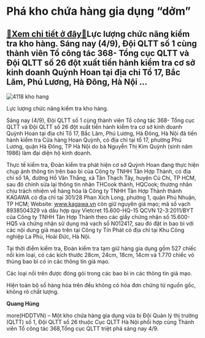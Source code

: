 Phá kho chứa hàng gia dụng “dởm”
================================

[:gift:Xem chi tiết ở đây:gift:](https://hddtvn.com/pha-kho-chua-hang-gia-dung-dom/)Lực lượng chức năng kiểm tra kho hàng. Sáng nay (4/9), Đội QLTT số 1 cùng thành viên Tổ công tác 368- Tổng cục QLTT và Đội QLTT số 26 đột xuất tiến hành kiểm tra cơ sở kinh doanh Quỳnh Hoan tại địa chỉ Tổ 17, Bắc Lãm, Phú Lương, Hà Đông, Hà Nội …
------------------------------------------------------------------------------------------------------------------------------------------------------------------------------------------------------------------------------------------------------





![4118 kho hang](https://hddtvn.com/wp-content/uploads/2021/01/4118_kho_hang-2.jpg "Lực lượng chức năng kiểm tra kho chứa hàng.")


Lực lượng chức năng kiểm tra kho hàng.



Sáng nay (4/9), Đội QLTT số 1 cùng thành viên Tổ công tác 368- Tổng cục QLTT và Đội QLTT số 26 đột xuất tiến hành kiểm tra cơ sở kinh doanh Quỳnh Hoan tại địa chỉ Tổ 17, Bắc Lãm, Phú Lương, Hà Đông, Hà Nội đã tiến hành kiểm tra Cửa hàng Hoan Quỳnh, có địa chỉ tại tổ 17, phường Phú Lương, quận Hà Đông, TP Hà Nội do bà Nguyễn Thị Kim Quỳnh (sinh năm 1986) làm đại diện hộ kinh doanh.


Thực tế kiểm tra, Đoàn kiểm tra phát hiện cơ sở Quỳnh Hoan đang thực hiện chụp ảnh thông tin trên bao bì của Công ty TNHH Tân Hợp Thành, có địa chỉ số 1A, đường Hồ Văn Thắng, xã Tân Thạch Tây, huyện Củ Chi, TP HCM, sau đó chỉnh sửa lại thông tin nhãn THCook thành, HQCook; thương nhân chịu trách nhiệm về hàng hóa là Công ty TNHH Tân Hợp Thành thành KAGAWA có địa chỉ tại 301/28 Phan Xích Long, phường 1, quận Phú Nhuận, TP HCM; Website: www.kagawa.vn còn giữ nguyên giả mạo; mã số vạch 8938504329 và dấu hợp quy Vietcret 15.600-HQ-15 QCVN 12-3:2011/BYT của Công ty TNHH Tân Hợp Thành theo các giấy chứng nhận số 15.600-HQ5 và chứng nhận sử dụng mã vạch số N012417, sau đó đặt in bao bì với các nội dung giả mạo trên tại Công ty Tín Phát có địa chỉ tại Khu Công nghiệp La Phù, Hoài Đức, Hà Nội.


Tại thời điểm kiểm tra, Đoàn kiểm tra tạm giữ hàng gia dụng gồm 527 chiếc nồi kim loại, có các kích thước 28cm, 24cm, 18cm, 14cm và 1.770 chiếc vỏ thùng bao bì có in các thông tin giả mạo.


Các loại nồi trên được đóng gói trong các bao bì in các thông tin giả mạo.


Hiện toàn bộ số hàng hóa trên đều không có hóa đơn chứng từ nguồn gốc, không rõ chất lượng.




**Quang Hùng**



more(HDDTVN) – Một kho chứa hàng gia dụng vừa bị Đội Quản lý thị trường (QLTT) số 1, Đội QLTT số 26 thuộc Cục QLTT Hà Nội phối hợp cùng Thành viên Tổ công tác 368,Tổng cục QLTT triệt phá sáng nay 4/9.

